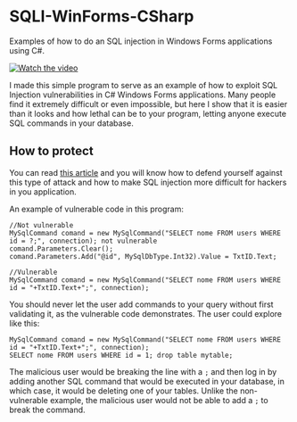 # SQLI-WinForms-CSharp
Examples of how to do an SQL injection in Windows Forms applications using C#.

[![Watch the video](https://i.imgur.com/pwocAB2.png)](https://youtu.be/6t5Cjgig11g)

I made this simple program to serve as an example of how to exploit SQL Injection vulnerabilities in C# Windows Forms applications. Many people find it extremely difficult or even impossible, but here I show that it is easier than it looks and how lethal can be to your program, letting anyone execute SQL commands in your database.

## How to protect
You can read <a href="http://csharphelper.com/blog/2014/08/protect-a-program-from-sql-injection-attacks-in-c/">this article</a> and you will know how to defend yourself against this type of attack and how to make SQL injection more difficult for hackers in you application.

An example of vulnerable code in this program:
```
//Not vulnerable
MySqlCommand comand = new MySqlCommand("SELECT nome FROM users WHERE id = ?;", connection); not vulnerable
comand.Parameters.Clear();
comand.Parameters.Add("@id", MySqlDbType.Int32).Value = TxtID.Text; 
```
```
//Vulnerable
MySqlCommand comand = new MySqlCommand("SELECT nome FROM users WHERE id = "+TxtID.Text+";", connection);
```
You should never let the user add commands to your query without first validating it, as the vulnerable code demonstrates. The user could explore like this:
```
MySqlCommand comand = new MySqlCommand("SELECT nome FROM users WHERE id = "+TxtID.Text+";", connection);
SELECT nome FROM users WHERE id = 1; drop table mytable;
```
The malicious user would be breaking the line with a `;` and then log in by adding another SQL command that would be executed in your database, in which case, it would be deleting one of your tables. Unlike the non-vulnerable example, the malicious user would not be able to add a `;` to break the command.
